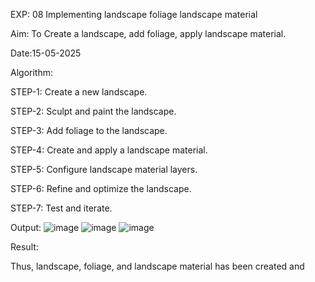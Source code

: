 EXP: 08 Implementing landscape foliage landscape material

Aim:
To Create a landscape, add foliage, apply landscape material.

Date:15-05-2025

Algorithm:

STEP-1: Create a new landscape.

STEP-2: Sculpt and paint the landscape.

STEP-3: Add foliage to the landscape.

STEP-4: Create and apply a landscape material.

STEP-5: Configure landscape material layers.

STEP-6: Refine and optimize the landscape.

STEP-7: Test and iterate.

Output:
![image](https://github.com/user-attachments/assets/6868c14a-a656-4d25-96d8-430a1594e9aa)
![image](https://github.com/user-attachments/assets/01a8b9ba-4627-479d-ac68-3dc1122bcf7e)
![image](https://github.com/user-attachments/assets/bf27130a-32e1-43f8-be82-811f8e19fca4)





Result:

Thus, landscape, foliage, and landscape material has been created and 
